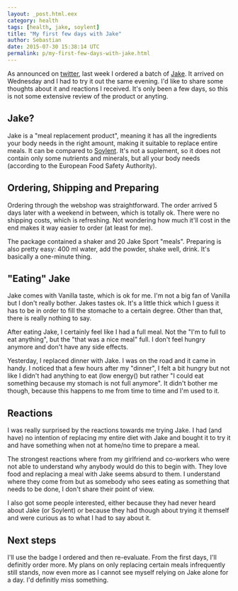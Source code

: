 ```yaml
---
layout: _post.html.eex
category: health
tags: [health, jake, soylent]
title: "My first few days with Jake"
author: Sebastian
date: 2015-07-30 15:38:14 UTC
permalink: p/my-first-few-days-with-jake.html
---
```

As announced on [twitter](https://twitter.com/Sgoettschkes), last week I ordered a batch of [Jake](https://jakeshake.eu/). It arrived on Wednesday and I had to try it out the same evening. I'd like to share some thoughts about it and reactions I received. It's only been a few days, so this is not some extensive review of the product or anyting.

## Jake?

Jake is a "meal replacement product", meaning it has all the ingredients your body needs in the right amount, making it suitable to replace entire meals. It can be compared to [Soylent](https://www.soylent.com/). It's not a suplement, so it does not contain only some nutrients and minerals, but all your body needs (according to the European Food Safety Authority).

## Ordering, Shipping and Preparing

Ordering through the webshop was straightforward. The order arrived 5 days later with a weekend in between, which is totally ok. There were no shipping costs, which is refreshing. Not wondering how much it'll cost in the end makes it way easier to order (at least for me).

The package contained a shaker and 20 Jake Sport "meals". Preparing is also pretty easy: 400 ml water, add the powder, shake well, drink. It's basically a one-minute thing.

## "Eating" Jake

Jake comes with Vanilla taste, which is ok for me. I'm not a big fan of Vanilla but I don't really bother. Jakes tastes ok. It's a little thick which I guess it has to be in order to fill the stomache to a certain degree. Other than that, there is really nothing to say.

After eating Jake, I certainly feel like I had a full meal. Not the "I'm to full to eat anything", but the "that was a nice meal" full. I don't feel hungry anymore and don't have any side effects.

Yesterday, I replaced dinner with Jake. I was on the road and it came in handy. I noticed that a few hours after my "dinner", I felt a bit hungry but not like I didn't had anything to eat (low energy() but rather "I could eat something because my stomach is not full anymore". It didn't bother me though, because this happens to me from time to time and I'm used to it.

## Reactions

I was really surprised by the reactions towards me trying Jake. I had (and have) no intention of replacing my entire diet with Jake and bought it to try it and have something when not at home/no time to prepare a meal.

The strongest reactions where from my girlfriend and co-workers who were not able to understand why anybody would do this to begin with. They love food and replacing a meal with Jake seems absurd to them. I understand where they come from but as somebody who sees eating as something that needs to be done, I don't share their point of view.

I also got some people interested, either because they had never heard about Jake (or Soylent) or because they had though about trying it themself and were curious as to what I had to say about it.

## Next steps

I'll use the badge I ordered and then re-evaluate. From the first days, I'll definitly order more. My plans on only replacing certain meals infrequently still stands, now even more as I cannot see myself relying on Jake alone for a day. I'd definitly miss something.
